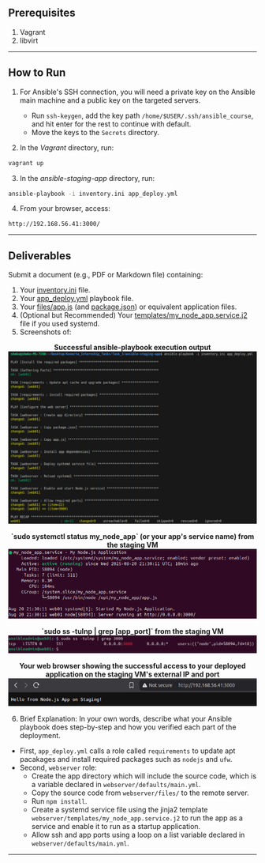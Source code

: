 ## Prerequisites
1. Vagrant
2. libvirt

---

## How to Run
1. For Ansible's SSH connection, you will need a private key on the Ansible main machine and a public key on the targeted servers.
    - Run `ssh-keygen`, add the key path `/home/$USER/.ssh/ansible_course`, and hit enter for the rest to continue with default.
    - Move the keys to the `Secrets` directory.

2. In the *Vagrant* directory, run:
```bash
vagrant up
```

3. In the *ansible-staging-app* directory, run:
```bash
ansible-playbook -i inventory.ini app_deploy.yml
```

4. From your browser, access:
```
http://192.168.56.41:3000/
```

---

## Deliverables
Submit a document (e.g., PDF or Markdown file) containing:
1. Your [inventory.ini](ansible-staging-app/inventory.ini) file.
2. Your [app_deploy.yml](ansible-staging-app/app_deploy.yml) playbook file.
3. Your [files/app.js](ansible-staging-app/roles/webserver/files/app.js) (and [package.json](ansible-staging-app/roles/webserver/files/package.json)) or equivalent application files.
4. (Optional but Recommended) Your [templates/my_node_app.service.j2](ansible-staging-app/roles/webserver/templates/my_node_app.service.j2) file if you used systemd.
5. Screenshots of:

<p align="center">
  <strong>Successful ansible-playbook execution output</strong>
  <br>
  <img src="Screenshots/cmd-output.png">
</p>

<p align="center">
  <strong>`sudo systemctl status my_node_app` (or your app's service name) from the staging VM</strong>
  <br>
  <img src="Screenshots/systemctl-output.png">
</p>

<p align="center">
  <strong>`sudo ss -tulnp | grep [app_port]` from the staging VM</strong>
  <br>
  <img src="Screenshots/port.png">
</p>

<p align="center">
  <strong>Your web browser showing the successful access to your deployed application on the staging VM's external IP and port</strong>
  <br>
  <img src="Screenshots/external-output.png">
</p>

6. Brief Explanation: In your own words, describe what your Ansible playbook does step-by-step and how you verified each part of the deployment.
- First, `app_deploy.yml` calls a role called `requirements` to update apt pacakages and install required packages such as `nodejs` and `ufw`.
- Second, `webserver` role:
    - Create the app directory which will include the source code, which is a variable declared in `webserver/defaults/main.yml`.
    - Copy the source code from `webserver/files/` to the remote server.
    - Run `npm install`.
    - Create a systemd service file using the jinja2 template `webserver/templates/my_node_app.service.j2` to run the app as a service and enable it to run as a startup application.
    - Allow ssh and app ports using a loop on a list variable declared in `webserver/defaults/main.yml`.

---